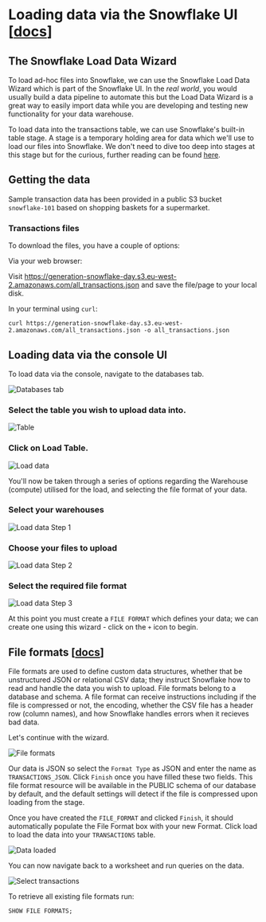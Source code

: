 # Loading data via the Snowflake UI [[docs](https://docs.snowflake.com/en/user-guide/data-load-web-ui.html)]


## The Snowflake Load Data Wizard

To load ad-hoc files into Snowflake, we can use the Snowflake Load Data Wizard which is part of the Snowflake UI. In the _real world_, you would usually build a data pipeline to automate this but the Load Data Wizard is a great way to easily import data while you are developing and testing new functionality for your data warehouse.

To load data into the transactions table, we can use Snowflake's built-in table stage. A stage is a temporary holding area for data which we'll use to load our files into Snowflake. We don't need to dive too deep into stages at this stage but for the curious, further reading can be found [here](https://docs.snowflake.com/en/user-guide/data-load-local-file-system-create-stage.html).

## Getting the data

Sample transaction data has been provided in a public S3 bucket `snowflake-101` based on shopping baskets for a supermarket.


### Transactions files

To download the files, you have a couple of options:

Via your web browser:

Visit https://generation-snowflake-day.s3.eu-west-2.amazonaws.com/all_transactions.json and save the file/page to your local disk.

In your terminal using `curl`:

```curl https://generation-snowflake-day.s3.eu-west-2.amazonaws.com/all_transactions.json -o all_transactions.json```

## Loading data via the console UI

To load data via the console, navigate to the databases tab.

![Databases tab](./assets/databases.png "Databases tab")

### Select the table you wish to upload data into.

![Table](./assets/tables.png "Table")

### Click on Load Table.

![Load data](./assets/load_data_button.png "Load data")

You'll now be taken through a series of options regarding the Warehouse (compute) utilised for the load, and selecting the file format of your data.


### Select your warehouses

![Load data Step 1](./assets/load_data_1.png "Load data Step 1")

### Choose your files to upload

![Load data Step 2](./assets/load_data_2.png "Load data Step 2")

### Select the required file format

![Load data Step 3](./assets/load_data_3.png "Load data Step 3")

At this point you must create a `FILE FORMAT` which defines your data; we can create one using this wizard - click on the `+` icon to begin.

## File formats [[docs](https://docs.snowflake.com/en/sql-reference/sql/show-file-formats.html)]

File formats are used to define custom data structures, whether that be unstructured JSON or relational CSV data; they instruct Snowflake how to read and handle the data you wish to upload. File formats belong to a database and schema. A file format can receive instructions including if the file is compressed or not, the encoding, whether the CSV file has a header row (column names), and how Snowflake handles errors when it recieves bad data.

Let's continue with the wizard.

![File formats](./assets/file_format.png "File formats")

Our data is JSON so select the `Format Type` as JSON and enter the name as `TRANSACTIONS_JSON`. Click `Finish` once you have filled these two fields. This file format resource will be available in the PUBLIC schema of our database by default, and the default settings will detect if the file is compressed upon loading from the stage.

Once you have created the `FILE_FORMAT` and clicked `Finish`, it should automatically populate the File Format box with your new Format. Click load to load the data into your `TRANSACTIONS` table.

![Data loaded](./assets/loaded.png "Data loaded")

You can now navigate back to a worksheet and run queries on the data.

![Select transactions](./assets/select_all.png "Select transactions")

To retrieve all existing file formats run:

```SHOW FILE FORMATS;```
